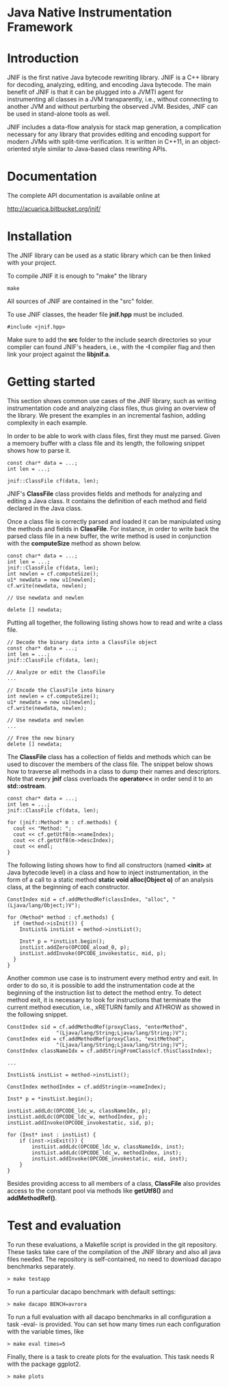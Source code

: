 Java Native Instrumentation Framework
=================================================

# Introduction

JNIF is the first native Java bytecode rewriting library.
JNIF is a C++ library for decoding, analyzing, editing, 
and encoding Java bytecode.
The main benefit of JNIF is that it can be plugged into a JVMTI agent for 
instrumenting all classes in a JVM transparently, i.e., 
without connecting to another JVM and without perturbing the observed JVM.
Besides, JNIF can be used in stand-alone tools as well.

JNIF includes a data-flow analysis for stack map generation, 
a complication necessary for any library that provides editing and encoding 
support for modern JVMs with split-time verification.
It is written in C++11, 
in an object-oriented style similar to Java-based class rewriting APIs.

# Documentation

The complete API documentation is available online at

http://acuarica.bitbucket.org/jnif/

# Installation

The JNIF library can be used as a static library which can be then linked 
with your project.

To compile JNIF it is enough to "make" the library

	make

All sources of JNIF are contained in the "src" folder.

To use JNIF classes, the header file **jnif.hpp** must be included.

	#include <jnif.hpp>

Make sure to add the **src** folder to the include search directories so 
your compiler can found JNIF's headers, i.e., with the **-I** compiler flag 
and then link your project against the **libjnif.a**.

# Getting started

This section shows common use cases of the JNIF library, 
such as writing instrumentation code and analyzing class files, 
thus giving an overview of the library. 
We present the examples in an incremental fashion, 
adding complexity in each example.

In order to be able to work with class files, first they must me parsed. 
Given a memoery buffer with a class file and its length, 
the following snippet shows how to parse it.

	const char* data = ...;
	int len = ...;

	jnif::ClassFile cf(data, len);

JNIF's **ClassFile** class provides fields and methods for analyzing and 
editing a Java class. 
It contains the definition of each method and field declared in the Java class. 

Once a class file is correctly parsed and loaded it can be manipulated using 
the methods and fields in **ClassFile**. 
For instance, in order to write back the parsed class file in a new buffer, 
the write method is used in conjunction with the **computeSize** method as 
shown below.

	const char* data = ...;
	int len = ...;
	jnif::ClassFile cf(data, len);
	int newlen = cf.computeSize();
	u1* newdata = new u1[newlen];
	cf.write(newdata, newlen);

	// Use newdata and newlen

	delete [] newdata;


Putting all together, 
the following listing shows how to read and write a class file.

	// Decode the binary data into a ClassFile object
	const char* data = ...;
	int len = ...;
	jnif::ClassFile cf(data, len);

	// Analyze or edit the ClassFile
	...

	// Encode the ClassFile into binary
	int newlen = cf.computeSize();
	u1* newdata = new u1[newlen];
	cf.write(newdata, newlen);

	// Use newdata and newlen
	...

	// Free the new binary
	delete [] newdata;


The **ClassFile** class has a collection of fields and methods which can 
be used to discover the members of the class file. 
The snippet below shows how to traverse all methods in a class
to dump their names and descriptors.
Note that every **jnif** class overloads the **operator&lt;&lt;** in order 
send it to an **std::ostream**.

	const char* data = ...;
	int len = ...;
	jnif::ClassFile cf(data, len);

	for (jnif::Method* m : cf.methods) {
	  cout << "Method: ";
	  cout << cf.getUtf8(m->nameIndex);
	  cout << cf.getUtf8(m->descIndex);
	  cout << endl;
	}

The following listing shows how to find all constructors 
(named **&lt;init&gt;** at Java bytecode level) in a class
and how to inject instrumentation, in the form of a call to a static method
**static void alloc(Object o)** of an analysis class,
at the beginning of each constructor.

	ConstIndex mid = cf.addMethodRef(classIndex, "alloc", "(Ljava/lang/Object;)V");

	for (Method* method : cf.methods) {
	  if (method->isInit()) {
	    InstList& instList = method->instList();
	
	    Inst* p = *instList.begin();
	    instList.addZero(OPCODE_aload_0, p);
	    instList.addInvoke(OPCODE_invokestatic, mid, p);
	  }
	}

Another common use case is to instrument every method entry and exit. 
In order to do so, it is possible to add the instrumentation code at the 
beginning of the instruction list to detect the method entry. 
To detect method exit, 
it is necessary to look for instructions that terminate the current method 
execution, i.e., 
xRETURN family and ATHROW as showed in the following snippet.

	ConstIndex sid = cf.addMethodRef(proxyClass, "enterMethod",
					"(Ljava/lang/String;Ljava/lang/String;)V");
	ConstIndex eid = cf.addMethodRef(proxyClass, "exitMethod",
					"(Ljava/lang/String;Ljava/lang/String;)V");
	ConstIndex classNameIdx = cf.addStringFromClass(cf.thisClassIndex);
	
	...
	
	InstList& instList = method->instList();
	
	ConstIndex methodIndex = cf.addString(m->nameIndex);
	
	Inst* p = *instList.begin();
	
	instList.addLdc(OPCODE_ldc_w, classNameIdx, p);
	instList.addLdc(OPCODE_ldc_w, methodIndex, p);
	instList.addInvoke(OPCODE_invokestatic, sid, p);
	
	for (Inst* inst : instList) {
		if (inst->isExit()) {
			instList.addLdc(OPCODE_ldc_w, classNameIdx, inst);
			instList.addLdc(OPCODE_ldc_w, methodIndex, inst);
			instList.addInvoke(OPCODE_invokestatic, eid, inst);
		}
	}

Besides providing access to all members of a class,
**ClassFile** also provides access to the constant pool
via methods like **getUtf8()** and **addMethodRef()**.

# Test and evaluation

To run these evaluations, a Makefile script is provided in the git repository.
These tasks take care of the compilation of the JNIF library and also 
all java files needed. 
The repository is self-contained, 
no need to download dacapo benchmarks separately.

	> make testapp

To run a particular dacapo benchmark with default settings:

	> make dacapo BENCH=avrora

To run a full evaluation with all dacapo benchmarks in all configuration a 
task -eval- is provided. 
You can set how many times run each configuration with the variable times, like

	> make eval times=5

Finally, there is a task to create plots for the evaluation. 
This task needs R with the package ggplot2.

	> make plots
